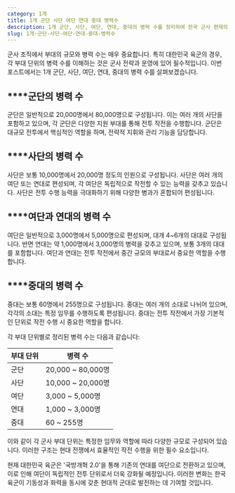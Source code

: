 ```yaml
---
category: 1개
title: 1개 군단 사단 여단 연대 중대 병력수
description: 1개 군단, 사단, 여단, 연대, 중대의 병력 수를 정리하여 한국 군사 편제의 구조를 이해하는 데 도움을 주는 포스트입니다.
slug: 1개-군단-사단-여단-연대-중대-병력수
---
```

군사 조직에서 부대의 규모와 병력 수는 매우 중요합니다. 특히 대한민국 육군의 경우, 각 부대 단위의 병력 수를 이해하는 것은 군사 전략과 운영에 있어 필수적입니다. 이번 포스트에서는 1개 군단, 사단, 여단, 연대, 중대의 병력 수를 살펴보겠습니다.

## \*\*\*\*군단의 병력 수

군단은 일반적으로 20,000명에서 80,000명으로 구성됩니다. 이는 여러 개의 사단을 포함하고 있으며, 각 군단은 다양한 지원 부대를 통해 전투 작전을 수행합니다. 군단은 대규모 전투에서 핵심적인 역할을 하며, 전략적 지휘와 관리 기능을 담당합니다.

## \*\*\*\*사단의 병력 수

사단은 보통 10,000명에서 20,000명 정도의 인원으로 구성됩니다. 사단은 여러 개의 여단 또는 연대로 편성되며, 각 여단은 독립적으로 작전할 수 있는 능력을 갖추고 있습니다. 사단은 전투 수행 능력을 극대화하기 위해 다양한 병과가 혼합되어 편성됩니다.

## \*\*\*\*여단과 연대의 병력 수

여단은 일반적으로 3,000명에서 5,000명으로 편성되며, 대개 4~6개의 대대로 구성됩니다. 반면 연대는 약 1,000명에서 3,000명의 병력을 갖추고 있으며, 보통 3개의 대대를 포함합니다. 여단과 연대는 전투 작전에서 중간 규모의 부대로서 중요한 역할을 수행합니다.

## \*\*\*\*중대의 병력 수

중대는 보통 60명에서 255명으로 구성됩니다. 중대는 여러 개의 소대로 나뉘어 있으며, 각각의 소대는 특정 임무를 수행하도록 편성됩니다. 중대는 전투 작전에서 가장 기본적인 단위로 작전 수행 시 중요한 역할을 합니다.

각 부대 단위별로 정리된 병력 수는 다음과 같습니다:

| 부대 단위 | 병력 수           |
| --------- | ----------------- |
| 군단      | 20,000 ~ 80,000명 |
| 사단      | 10,000 ~ 20,000명 |
| 여단      | 3,000 ~ 5,000명   |
| 연대      | 1,000 ~ 3,000명   |
| 중대      | 60 ~ 255명        |

이와 같이 각 군사 부대 단위는 특정한 임무와 역할에 따라 다양한 규모로 구성되어 있습니다. 이러한 구조는 현대 전쟁에서 효율적인 작전 수행을 위한 필수 요소입니다.

현재 대한민국 육군은 '국방개혁 2.0'을 통해 기존의 연대를 여단으로 전환하고 있으며, 이로 인해 여단이 독립적인 전투 단위로서 더욱 강화될 예정입니다. 이러한 변화는 한국 육군이 기동성과 화력을 동시에 갖춘 현대적 군대로 발전하는 데 기여할 것입니다.